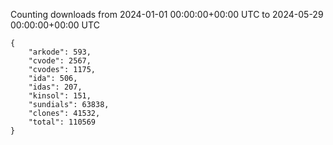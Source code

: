 
Counting downloads from 2024-01-01 00:00:00+00:00 UTC to 2024-05-29 00:00:00+00:00 UTC

```
{
    "arkode": 593,
    "cvode": 2567,
    "cvodes": 1175,
    "ida": 506,
    "idas": 207,
    "kinsol": 151,
    "sundials": 63838,
    "clones": 41532,
    "total": 110569
}
```
